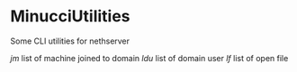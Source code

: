 # MinucciUtilities
Some CLI utilities for nethserver

_jm_ 	list of machine joined to domain
_ldu_ 	list of domain user
_lf_	list of open file
